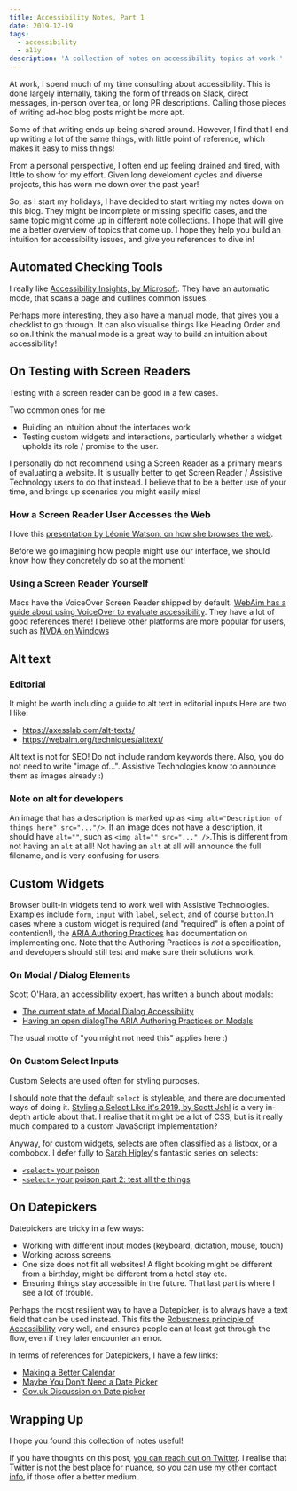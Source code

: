 ```yaml
---
title: Accessibility Notes, Part 1
date: 2019-12-19
tags:
  - accessibility
  - a11y
description: 'A collection of notes on accessibility topics at work.'
---
```


At work, I spend much of my time consulting about accessibility. This is done largely internally, taking the form of threads on Slack, direct messages, in-person over tea, or long PR descriptions. Calling those pieces of writing ad-hoc blog posts might be more apt.

Some of that writing ends up being shared around. However, I find that I end up writing a lot of the same things, with little point of reference, which makes it easy to miss things!

From a personal perspective, I often end up feeling drained and tired, with little to show for my effort. Given long develoment cycles and diverse projects, this has worn me down over the past year!

So, as I start my holidays, I have decided to start writing my notes down on this blog. They might be incomplete or missing specific cases, and the same topic might come up in different note collections. I hope that will give me a better overview of topics that come up. I hope they help you build an intuition for accessibility issues, and give you references to dive in!

## Automated Checking Tools

I really like [Accessibility Insights, by Microsoft](https://accessibilityinsights.io/). They have an automatic mode, that scans a page and outlines common issues.

Perhaps more interesting, they also have a manual mode, that gives you a checklist to go through. It can also visualise things like Heading Order and so on.I think the manual mode is a great way to build an intuition about accessibility!

## On Testing with Screen Readers

Testing with a screen reader can be good in a few cases.

Two common ones for me:

- Building an intuition about the interfaces work
- Testing custom widgets and interactions, particularly whether a widget upholds its role / promise to the user.

I personally do not recommend using a Screen Reader as a primary means of evaluating a website. It is usually better to get Screen Reader / Assistive Technology users to do that instead. I believe that to be a better use of your time, and brings up scenarios you might easily miss!

### How a Screen Reader User Accesses the Web

I love this [presentation by Léonie Watson, on how she browses the web](https://www.smashingmagazine.com/2019/02/accessibility-webinar/).

Before we go imagining how people might use our interface, we should know how they concretely do so at the moment!

### Using a Screen Reader Yourself

Macs have the VoiceOver Screen Reader shipped by default. [WebAim has a guide about using VoiceOver to evaluate accessibility](https://webaim.org/articles/voiceover/). They have a lot of good references there! I believe other platforms are more popular for users, such as [NVDA on Windows](https://webaim.org/articles/nvda/)

## Alt text

### Editorial

It might be worth including a guide to alt text in editorial inputs.Here are two I like:

- https://axesslab.com/alt-texts/
- https://webaim.org/techniques/alttext/

Alt text is not for SEO! Do not include random keywords there. Also, you do not need to write "image of...". Assistive Technologies know to announce them as images already :)

### Note on alt for developers

An image that has a description is marked up as `<img alt="Description of things here" src="..."/>`. If an image does not have a description, it should have `alt=""`, such as `<img alt="" src="..." />`.This is different from not having an `alt` at all! Not having an `alt` at all will announce the full filename, and is very confusing for users.

## Custom Widgets

Browser built-in widgets tend to work well with Assistive Technologies.
Examples include `form`, `input` with `label`, `select`, and of course `button`.In cases where a custom widget is required (and "required" is often a point of contention!), the [ARIA Authoring Practices](https://www.w3.org/TR/wai-aria-practices/) has documentation on implementing one. Note that the Authoring Practices is _not_ a specification, and developers should still test and make sure their solutions work.

### On Modal / Dialog Elements

Scott O'Hara, an accessibility expert, has written a bunch about modals:

- [The current state of Modal Dialog Accessibility](https://developer.paciellogroup.com/blog/2018/06/the-current-state-of-modal-dialog-accessibility/)
- [Having an open dialog](https://www.scottohara.me/blog/2019/03/05/open-dialog.html)[The ARIA Authoring Practices on Modals](https://www.w3.org/TR/wai-aria-practices/#dialog_modal)

The usual motto of "you might not need this" applies here :)

### On Custom Select Inputs

Custom Selects are used often for styling purposes.

I should note that the default `select` is styleable, and there are documented ways of doing it. [Styling a Select Like it's 2019, by Scott Jehl](https://www.filamentgroup.com/lab/select-css.html) is a very in-depth article about that. I realise that it might be a lot of CSS, but is it really much compared to a custom JavaScript implementation?

Anyway, for custom widgets, selects are often classified as a listbox, or a combobox. I defer fully to [Sarah Higley](https://twitter.com/codingchaos)'s fantastic series on selects:

- [`<select>` your poison](https://www.24a11y.com/2019/select-your-poison/)
- [`<select>` your poison part 2: test all the things](https://www.24a11y.com/2019/select-your-poison-part-2/)

## On Datepickers

Datepickers are tricky in a few ways:

- Working with different input modes (keyboard, dictation, mouse, touch)
- Working across screens
- One size does not fit all websites! A flight booking might be different from a birthday, might be different from a hotel stay etc.
- Ensuring things stay accessible in the future. That last part is where I see a lot of trouble.

Perhaps the most resilient way to have a Datepicker, is to always have a text field that can be used instead. This fits the [Robustness principle of Accessibility](https://webaim.org/articles/pour/robust) very well, and ensures people can at least get through the flow, even if they later encounter an error.

In terms of references for Datepickers, I have a few links:

- [Making a Better Calendar](https://www.24a11y.com/2018/a-new-day-making-a-better-calendar/)
- [Maybe You Don’t Need a Date Picker](https://adrianroselli.com/2019/07/maybe-you-dont-need-a-date-picker.html)
- [Gov.uk Discussion on Date picker](https://github.com/alphagov/govuk-design-system-backlog/issues/17)

## Wrapping Up

I hope you found this collection of notes useful!

If you have thoughts on this post, [you can reach out on Twitter](https://twitter.com/isfotis). I realise that Twitter is not the best place for nuance, so you can use [my other contact info](/about/#contact), if those offer a better medium.
